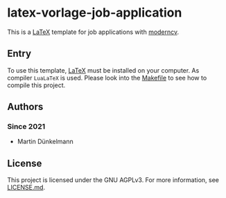 # latex-vorlage-job-application

This is a [LaTeX][1] template for job applications with [moderncv][2].

## Entry

To use this template, [LaTeX][1] must be installed on your computer. As compiler `LuaLaTeX` is used. Please look into
the [Makefile][3] to see how to compile this project.

## Authors

### Since 2021

- Martin Dünkelmann

## License

This project is licensed under the GNU AGPLv3. For more information, see [LICENSE.md][4].

[1]: https://www.latex-project.org/

[2]: https://ctan.org/pkg/moderncv

[3]: Makefile

[4]: LICENSE.md